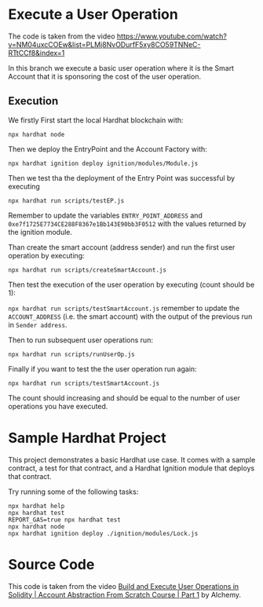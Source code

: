 # Execute a User Operation
The code is taken from the video https://www.youtube.com/watch?v=NM04uxcCOEw&list=PLMj8NvODurfF5xy8CO59TNNeC-RTtCCf8&index=1

In this branch we execute a basic user operation where it is the Smart Account that it is sponsoring the cost of the user operation. 

## Execution
We firstly 
First start the local Hardhat blockchain with:

`npx hardhat node`

Then we deploy the EntryPoint and the Account Factory with:

`npx hardhat ignition deploy ignition/modules/Module.js`

Then we test tha the deployment of the Entry Point was successful by executing 

`npx hardhat run scripts/testEP.js`

Remember to update the variables `ENTRY_POINT_ADDRESS` and `0xe7f1725E7734CE288F8367e1Bb143E90bb3F0512` with the values returned by the ignition module.

Than create the smart account (address sender) and run the first user operation by executing:

`npx hardhat run scripts/createSmartAccount.js`

Then test the execution of the user operation by executing (count should be 1):

`npx hardhat run scripts/testSmartAccount.js` remember to update the `ACCOUNT_ADDRESS` (i.e. the smart account) with the output of the previous run in `Sender address`.

Then to run subsequent user operations run:

`npx hardhat run scripts/runUserOp.js`

Finally if you want to test the the user operation run again: 

`npx hardhat run scripts/testSmartAccount.js`

The count should increasing and should be equal to the number of user operations you have executed.


# Sample Hardhat Project

This project demonstrates a basic Hardhat use case. It comes with a sample contract, a test for that contract, and a Hardhat Ignition module that deploys that contract.

Try running some of the following tasks:

```shell
npx hardhat help
npx hardhat test
REPORT_GAS=true npx hardhat test
npx hardhat node
npx hardhat ignition deploy ./ignition/modules/Lock.js
```


# Source Code
This code is taken from the video [Build and Execute User Operations in Solidity | Account Abstraction From Scratch Course | Part 1](https://www.youtube.com/watch?v=NM04uxcCOEw&list=PLMj8NvODurfF5xy8CO59TNNeC-RTtCCf8) by Alchemy.